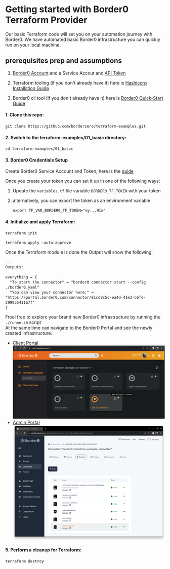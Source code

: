 # Getting started with Border0 Terraform Provider
Our basic Terraform code will set you on your automation journey with Border0. 
We have automated basic Border0 infrastructure you can quickly run on your local machine.

## prerequisites prep and assumptions
1. [Border0 Account](https://docs.border0.com/docs/signup) and a Service Accout and [API Token](https://portal.border0.com/iam?tab=service-accounts)

2. Terraform tooling (if you don't already have it) here is [Hashicorp Installation Guide](https://learn.hashicorp.com/tutorials/terraform/install-cli)

3. Border0 cli tool (if you don't already have it) here is [Border0 Quick-Start Guide](https://docs.border0.com/docs/quick-start)

#### 1. Clone this repo:
```
git clone https://github.com/borderzero/terraform-examples.git
```

#### 2. Switch to the terraform-examples/01_basic directory:
```
cd terraform-examples/01_basic
```

#### 3. Border0 Credentials Setup

Create Border0 Service Account and Token, here is the [guide](https://docs.border0.com/docs/service-accounts)

Once you create your token you can set it up in one of the following ways:

1. Update the ``variables.tf`` file variable ``BORDER0_TF_TOKEN`` with your token

2. alternatively, you can export the token as an environment variable
    ```
    export TF_VAR_BORDER0_TF_TOKEN="ey...9Iw"
    ```

#### 4. Initialize and apply Terraform:
```
terraform init
```
```
terraform apply -auto-approve
```
Once the Terraform module is done the Output will show the following:

```
...
Outputs:

everything = {
  "To start the connector" = "border0 connector start --config ./border0.yaml"
  "You can view your connector here:" = "https://portal.border0.com/connector/81cd9c5c-ea4d-41e3-b5fe-299955411b7f"
}
```
Freel free to explore your brand new Border0 infrastructure by running the `./runme.sh` script<br>
At the same time can navigate to the Border0 Portal and see the newly created infrastructure:
- [Client Portal](https://client.border0.com/#/login)
[![Client Portal](client-portal.png)](https://client.border0.com)
- [Admin Portal](https://portal.border0.com/mysockets)
[![Admin Portal](admin-portal.png)](https://portal.border0.com)

#### 5. Perform a cleanup for Terraform:
```
terraform destroy
```
